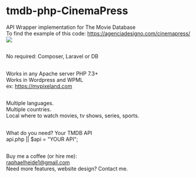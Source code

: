 # tmdb-php-CinemaPress
API Wrapper implementation for The Movie Database <br>
To find the example of this code: https://agenciadesigno.com/cinemapress/ <br>
<img src="https://agenciadesigno.com/cinemapress.jpg">
##
No required: Composer, Laravel or DB
##
Works in any Apache server PHP 7.3+ <br>
Works in Wordpress and WPML <br>
ex: https://mypixeland.com 
##
Multiple languages. <br>
Multiple countries. <br>
Local where to watch movies, tv shows, series, sports. 
##
What do you need? Your TMDB API<br>
api.php || $api = "YOUR API";
##
Buy me a coffee (or hire me): <br>
raphaelheide1@gmail.com<br>
Need more features, website design? Contact me. 
